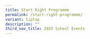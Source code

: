```yaml
---
title: Start Right Programme
permalink: /start-right-programme/
variant: tiptap
description: ""
third_nav_title: 2025 School Events
---
```

